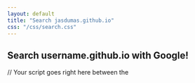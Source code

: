 ```yaml
---
layout: default
title: "Search jasdumas.github.io"
css: "/css/search.css"
---
```

    
## Search username.github.io with Google!
    
<div id="google-custom-search">
    
// Your script goes right here between the <div></div>
    
    
</div>
